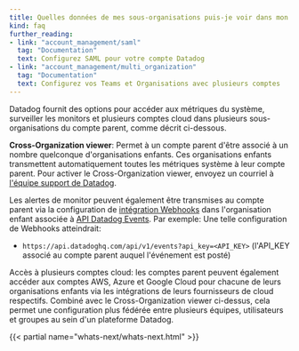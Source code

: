```yaml
---
title: Quelles données de mes sous-organisations puis-je voir dans mon compte parent?
kind: faq
further_reading:
- link: "account_management/saml"
  tag: "Documentation"
  text: Configurez SAML pour votre compte Datadog
- link: "account_management/multi_organization"
  tag: "Documentation"
  text: Configurez vos Teams et Organisations avec plusieurs comptes
---
```


Datadog fournit des options pour accéder aux métriques du système, surveiller les monitors et plusieurs comptes cloud dans plusieurs sous-organisations du compte parent, comme décrit ci-dessous.

**Cross-Organization viewer**: Permet à un compte parent d'être associé à un nombre quelconque d'organisations enfants. Ces organisations enfants transmettent automatiquement toutes les métriques système à leur compte parent. Pour activer le Cross-Organization viewer, envoyez un courriel à [l'équipe support de Datadog](/help).

Les alertes de monitor peuvent également être transmises au compte parent via la configuration de [intégration Webhooks](/integrations/webhooks) dans l'organisation enfant associée à [API Datadog Events](/api). Par exemple: Une telle configuration de Webhooks atteindrait:

*  `https://api.datadoghq.com/api/v1/events?api_key=<API_KEY>` (l'API_KEY associé au compte parent auquel l'événement est posté)

Accès à plusieurs comptes cloud: les comptes parent peuvent également accéder aux comptes AWS, Azure et Google Cloud pour chacune de leurs organisations enfants via les intégrations de leurs fournisseurs de cloud respectifs.
Combiné avec le Cross-Organization viewer ci-dessus, cela permet une configuration plus fédérée entre plusieurs équipes, utilisateurs et groupes au sein d'un plateforme Datadog.

{{< partial name="whats-next/whats-next.html" >}}